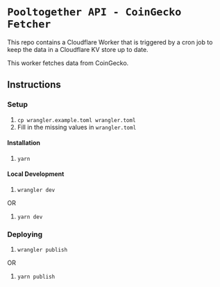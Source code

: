 # `Pooltogether API - CoinGecko Fetcher`

This repo contains a Cloudflare Worker that is triggered by a cron job to keep the data in a Cloudflare KV store up to date.

This worker fetches data from CoinGecko.

## Instructions

### Setup

1. `cp wrangler.example.toml wrangler.toml`
2. Fill in the missing values in `wrangler.toml`

#### Installation

1. `yarn`

#### Local Development

1. `wrangler dev`

OR

1. `yarn dev`

### Deploying

1. `wrangler publish`

OR

1. `yarn publish`
